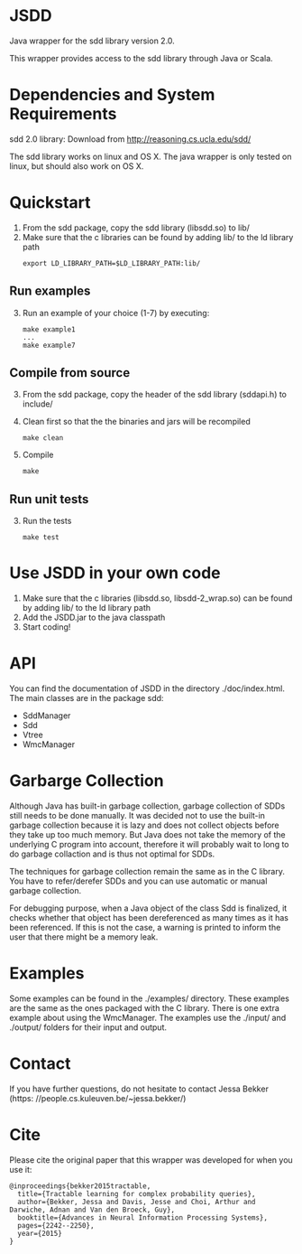 # JSDD
Java wrapper for the sdd library version 2.0.

This wrapper provides access to the sdd library through Java or Scala.

# Dependencies and System Requirements
sdd 2.0 library: Download from http://reasoning.cs.ucla.edu/sdd/

The sdd library works on linux and OS X. The java wrapper is only tested on linux, but should also work on OS X.


# Quickstart
1. From the sdd package, copy the sdd library (libsdd.so) to lib/
2. Make sure that the c libraries can be found by adding lib/ to the ld library path
    ```
    export LD_LIBRARY_PATH=$LD_LIBRARY_PATH:lib/
    ```

## Run examples    
3. Run an example of your choice (1-7) by executing:
    ```
    make example1
    ...
    make example7
    ```

## Compile from source
3. From the sdd package, copy the header of the sdd library (sddapi.h) to include/

4. Clean first so that the the binaries and jars will be recompiled
    ```
    make clean
    ```
5. Compile
    ```
    make
    ```

## Run unit tests
3. Run the tests
    ```
    make test
    ```

# Use JSDD in your own code
1. Make sure that the c libraries (libsdd.so, libsdd-2_wrap.so) can be found by adding lib/ to the ld library path
2. Add the JSDD.jar to the java classpath
3. Start coding!

# API
You can find the documentation of JSDD in the directory ./doc/index.html.
The main classes are in the package sdd:
- SddManager
- Sdd
- Vtree
- WmcManager

# Garbarge Collection
Although Java has built-in garbage collection, garbage collection of SDDs still needs to be done manually. It was decided not to use the built-in garbage collection because it is lazy and does not collect objects before they take up too much memory. But Java does not take the memory of the underlying C program into account, therefore it will probably wait to long to do garbage collaction and is thus not optimal for SDDs.

The techniques for garbage collection remain the same as in the C library. You have to refer/derefer SDDs and you can use automatic or manual garbage
collection.

For debugging purpose, when a Java object of the class Sdd is finalized, it checks whether that object has been dereferenced as many times as it has been referenced. If this is not the case, a warning is printed to inform the user that there might be a memory leak.

# Examples
Some examples can be found in the ./examples/ directory. These examples are the same as the ones packaged with the C library. There is one extra example about using the WmcManager. The examples use the ./input/ and ./output/ folders for their input and output.


# Contact
If you have further questions, do not hesitate to contact Jessa Bekker (https:
//people.cs.kuleuven.be/~jessa.bekker/)

# Cite
Please cite the original paper that this wrapper was developed for when you use it:

```
@inproceedings{bekker2015tractable,
  title={Tractable learning for complex probability queries},
  author={Bekker, Jessa and Davis, Jesse and Choi, Arthur and Darwiche, Adnan and Van den Broeck, Guy},
  booktitle={Advances in Neural Information Processing Systems},
  pages={2242--2250},
  year={2015}
} 
```